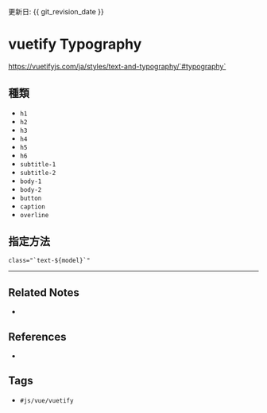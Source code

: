 更新日: {{ git_revision_date }}

# vuetify Typography
https://vuetifyjs.com/ja/styles/text-and-typography/`#typography`
## 種類
-   `h1`
-   `h2`
-   `h3`
-   `h4`
-   `h5`
-   `h6`
-   `subtitle-1`
-   `subtitle-2`
-   `body-1`
-   `body-2`
-   `button`
-   `caption`
-   `overline`

## 指定方法
```html
class="`text-${model}`"
```


---
## Related Notes
- 

## References
- 

## Tags
- `#js/vue/vuetify` 